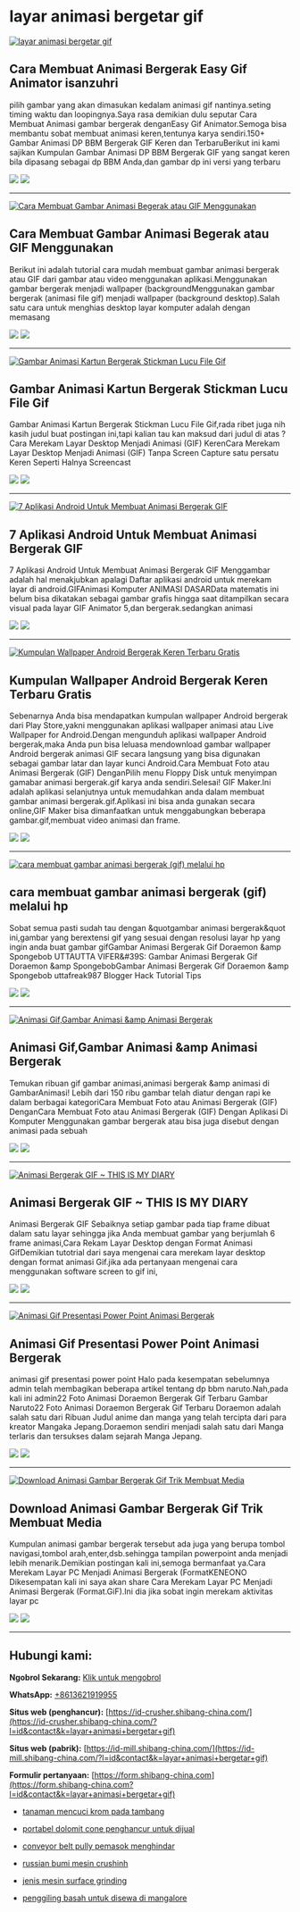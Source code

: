 # layar animasi bergetar gif

<a href="https://swt.shibang-china.com/?l=id&img&k=layar+animasi+bergetar+gif" target="_blank">![layar animasi bergetar gif](http://static.shibang-china.com/all-800x300/629.jpg)</a>

## Cara Membuat Animasi Bergerak Easy Gif Animator isanzuhri
pilih gambar yang akan dimasukan kedalam animasi gif nantinya.seting timing waktu dan loopingnya.Saya rasa demikian dulu seputar Cara Membuat Animasi gambar bergerak denganEasy Gif Animator.Semoga bisa membantu sobat membuat animasi keren,tentunya karya sendiri.150+ Gambar Animasi DP BBM Bergerak GIF Keren dan TerbaruBerikut ini kami sajikan Kumpulan Gambar Animasi DP BBM Bergerak GIF yang sangat keren bila dipasang sebagai dp BBM Anda,dan gambar dp ini versi yang terbaru


<a href="https://whatsapp.shibangsoft.com/WhatsApp.php" target="_blank" title="WhatsApp">![](http://static.shibang-china.com/icon/whatsapp.png)</a> <a href="https://swt.shibang-china.com/?l=id&icon&k=layar+animasi+bergetar+gif" target="_blank">![](http://static.shibang-china.com/icon/chat-id.png)</a>

---

<a href="https://swt.shibang-china.com/?l=id&img&k=layar+animasi+bergetar+gif" target="_blank">![Cara Membuat Gambar Animasi Begerak atau GIF Menggunakan](http://static.shibang-china.com/all-800x300/99.jpg)</a>

## Cara Membuat Gambar Animasi Begerak atau GIF Menggunakan
Berikut ini adalah tutorial cara mudah membuat gambar animasi bergerak atau GIF dari gambar atau video menggunakan aplikasi.Menggunakan gambar bergerak menjadi wallpaper (backgroundMenggunakan gambar bergerak (animasi file gif) menjadi wallpaper (background desktop).Salah satu cara untuk menghias desktop layar komputer adalah dengan memasang


<a href="https://whatsapp.shibangsoft.com/WhatsApp.php" target="_blank" title="WhatsApp">![](http://static.shibang-china.com/icon/whatsapp.png)</a> <a href="https://swt.shibang-china.com/?l=id&icon&k=layar+animasi+bergetar+gif" target="_blank">![](http://static.shibang-china.com/icon/chat-id.png)</a>

---

<a href="https://swt.shibang-china.com/?l=id&img&k=layar+animasi+bergetar+gif" target="_blank">![Gambar Animasi Kartun Bergerak Stickman Lucu File Gif](http://static.shibang-china.com/all-800x300/1482.jpg)</a>

## Gambar Animasi Kartun Bergerak Stickman Lucu File Gif
Gambar Animasi Kartun Bergerak Stickman Lucu File Gif,rada ribet juga nih kasih judul buat postingan ini,tapi kalian tau kan maksud dari judul di atas ?Cara Merekam Layar Desktop Menjadi Animasi (GIF) KerenCara Merekam Layar Desktop Menjadi Animasi (GIF) Tanpa Screen Capture satu persatu Keren Seperti Halnya Screencast


<a href="https://whatsapp.shibangsoft.com/WhatsApp.php" target="_blank" title="WhatsApp">![](http://static.shibang-china.com/icon/whatsapp.png)</a> <a href="https://swt.shibang-china.com/?l=id&icon&k=layar+animasi+bergetar+gif" target="_blank">![](http://static.shibang-china.com/icon/chat-id.png)</a>

---

<a href="https://swt.shibang-china.com/?l=id&img&k=layar+animasi+bergetar+gif" target="_blank">![7 Aplikasi Android Untuk Membuat Animasi Bergerak GIF](http://static.shibang-china.com/all-800x300/704.jpg)</a>

## 7 Aplikasi Android Untuk Membuat Animasi Bergerak GIF
7 Aplikasi Android Untuk Membuat Animasi Bergerak GIF Menggambar adalah hal menakjubkan apalagi Daftar aplikasi android untuk merekam layar di android.GIFAnimasi Komputer ANIMASI DASARData matematis ini belum bisa dikatakan sebagai gambar grafis hingga saat ditampilkan secara visual pada layar GIF Animator 5,dan bergerak.sedangkan animasi


<a href="https://whatsapp.shibangsoft.com/WhatsApp.php" target="_blank" title="WhatsApp">![](http://static.shibang-china.com/icon/whatsapp.png)</a> <a href="https://swt.shibang-china.com/?l=id&icon&k=layar+animasi+bergetar+gif" target="_blank">![](http://static.shibang-china.com/icon/chat-id.png)</a>

---

<a href="https://swt.shibang-china.com/?l=id&img&k=layar+animasi+bergetar+gif" target="_blank">![Kumpulan Wallpaper Android Bergerak Keren Terbaru Gratis](http://static.shibang-china.com/all-800x300/1209.jpg)</a>

## Kumpulan Wallpaper Android Bergerak Keren Terbaru Gratis
Sebenarnya Anda bisa mendapatkan kumpulan wallpaper Android bergerak dari Play Store,yakni menggunakan aplikasi wallpaper animasi atau Live Wallpaper for Android.Dengan mengunduh aplikasi wallpaper Android bergerak,maka Anda pun bisa leluasa mendownload gambar wallpaper Android bergerak animasi GIF secara langsung yang bisa digunakan sebagai gambar latar dan layar kunci Android.Cara Membuat Foto atau Animasi Bergerak (GIF) DenganPilih menu Floppy Disk untuk menyimpan gamabar animasi bergerak.gif karya anda sendiri.Selesai! GIF Maker.Ini adalah aplikasi selanjutnya untuk memudahkan anda dalam membuat gambar animasi bergerak.gif.Aplikasi ini bisa anda gunakan secara online,GIF Maker bisa dimanfaatkan untuk menggabungkan beberapa gambar.gif,membuat video animasi dan frame.


<a href="https://whatsapp.shibangsoft.com/WhatsApp.php" target="_blank" title="WhatsApp">![](http://static.shibang-china.com/icon/whatsapp.png)</a> <a href="https://swt.shibang-china.com/?l=id&icon&k=layar+animasi+bergetar+gif" target="_blank">![](http://static.shibang-china.com/icon/chat-id.png)</a>

---

<a href="https://swt.shibang-china.com/?l=id&img&k=layar+animasi+bergetar+gif" target="_blank">![cara membuat gambar animasi bergerak (gif) melalui hp](http://static.shibang-china.com/all-800x300/1188.jpg)</a>

## cara membuat gambar animasi bergerak (gif) melalui hp
Sobat semua pasti sudah tau dengan &quotgambar animasi bergerak&quot ini,gambar yang berextensi gif yang sesuai dengan resolusi layar hp yang ingin anda buat gambar gifGambar Animasi Bergerak Gif Doraemon &amp Spongebob UTTAUTTA VIFER&#39S: Gambar Animasi Bergerak Gif Doraemon &amp SpongebobGambar Animasi Bergerak Gif Doraemon &amp Spongebob uttafreak987 Blogger Hack Tutorial Tips


<a href="https://whatsapp.shibangsoft.com/WhatsApp.php" target="_blank" title="WhatsApp">![](http://static.shibang-china.com/icon/whatsapp.png)</a> <a href="https://swt.shibang-china.com/?l=id&icon&k=layar+animasi+bergetar+gif" target="_blank">![](http://static.shibang-china.com/icon/chat-id.png)</a>

---

<a href="https://swt.shibang-china.com/?l=id&img&k=layar+animasi+bergetar+gif" target="_blank">![Animasi Gif,Gambar Animasi &amp Animasi Bergerak](http://static.shibang-china.com/all-800x300/1391.jpg)</a>

## Animasi Gif,Gambar Animasi &amp Animasi Bergerak
Temukan ribuan gif gambar animasi,animasi bergerak &amp animasi di GambarAnimasi! Lebih dari 150 ribu gambar telah diatur dengan rapi ke dalam berbagai kategoriCara Membuat Foto atau Animasi Bergerak (GIF) DenganCara Membuat Foto atau Animasi Bergerak (GIF) Dengan Aplikasi Di Komputer Menggunakan gambar bergerak atau bisa juga disebut dengan animasi pada sebuah


<a href="https://whatsapp.shibangsoft.com/WhatsApp.php" target="_blank" title="WhatsApp">![](http://static.shibang-china.com/icon/whatsapp.png)</a> <a href="https://swt.shibang-china.com/?l=id&icon&k=layar+animasi+bergetar+gif" target="_blank">![](http://static.shibang-china.com/icon/chat-id.png)</a>

---

<a href="https://swt.shibang-china.com/?l=id&img&k=layar+animasi+bergetar+gif" target="_blank">![Animasi Bergerak GIF ~ THIS IS MY DIARY](http://static.shibang-china.com/all-800x300/240.jpg)</a>

## Animasi Bergerak GIF ~ THIS IS MY DIARY
Animasi Bergerak GIF Sebaiknya setiap gambar pada tiap frame dibuat dalam satu layar sehingga jika Anda membuat gambar yang berjumlah 6 frame animasi,Cara Rekam Layar Desktop dengan Format Animasi GifDemikian tutotrial dari saya mengenai cara merekam layar desktop dengan format animasi Gif.jika ada pertanyaan mengenai cara menggunakan software screen to gif ini,


<a href="https://whatsapp.shibangsoft.com/WhatsApp.php" target="_blank" title="WhatsApp">![](http://static.shibang-china.com/icon/whatsapp.png)</a> <a href="https://swt.shibang-china.com/?l=id&icon&k=layar+animasi+bergetar+gif" target="_blank">![](http://static.shibang-china.com/icon/chat-id.png)</a>

---

<a href="https://swt.shibang-china.com/?l=id&img&k=layar+animasi+bergetar+gif" target="_blank">![Animasi Gif Presentasi Power Point Animasi Bergerak](http://static.shibang-china.com/all-800x300/1239.jpg)</a>

## Animasi Gif Presentasi Power Point Animasi Bergerak
animasi gif presentasi power point Halo pada kesempatan sebelumnya admin telah membagikan beberapa artikel tentang dp bbm naruto.Nah,pada kali ini admin22 Foto Animasi Doraemon Bergerak Gif Terbaru Gambar Naruto22 Foto Animasi Doraemon Bergerak Gif Terbaru Doraemon adalah salah satu dari Ribuan Judul anime dan manga yang telah tercipta dari para kreator Mangaka Jepang.Doraemon sendiri menjadi salah satu dari Manga terlaris dan tersukses dalam sejarah Manga Jepang.


<a href="https://whatsapp.shibangsoft.com/WhatsApp.php" target="_blank" title="WhatsApp">![](http://static.shibang-china.com/icon/whatsapp.png)</a> <a href="https://swt.shibang-china.com/?l=id&icon&k=layar+animasi+bergetar+gif" target="_blank">![](http://static.shibang-china.com/icon/chat-id.png)</a>

---

<a href="https://swt.shibang-china.com/?l=id&img&k=layar+animasi+bergetar+gif" target="_blank">![Download Animasi Gambar Bergerak Gif Trik Membuat Media](http://static.shibang-china.com/all-800x300/1311.jpg)</a>

## Download Animasi Gambar Bergerak Gif Trik Membuat Media
Kumpulan animasi gambar bergerak tersebut ada juga yang berupa tombol navigasi,tombol arah,enter,dsb.sehingga tampilan powerpoint anda menjadi lebih menarik.Demikian postingan kali ini,semoga bermanfaat ya.Cara Merekam Layar PC Menjadi Animasi Bergerak (FormatKENEONO Dikesempatan kali ini saya akan share Cara Merekam Layar PC Menjadi Animasi Bergerak (Format.GiF).Ini dia jika sobat ingin merekam aktivitas layar pc


<a href="https://whatsapp.shibangsoft.com/WhatsApp.php" target="_blank" title="WhatsApp">![](http://static.shibang-china.com/icon/whatsapp.png)</a> <a href="https://swt.shibang-china.com/?l=id&icon&k=layar+animasi+bergetar+gif" target="_blank">![](http://static.shibang-china.com/icon/chat-id.png)</a>

---
## Hubungi kami:

**Ngobrol Sekarang:** [Klik untuk mengobrol](https://swt.shibang-china.com?l=id&contact&k=layar+animasi+bergetar+gif)

**WhatsApp:**  [+8613621919955](https://whatsapp.shibangsoft.com/WhatsApp.php)

**Situs web (penghancur):** [https://id-crusher.shibang-china.com/](https://id-crusher.shibang-china.com/?l=id&contact&k=layar+animasi+bergetar+gif)

**Situs web (pabrik):** [https://id-mill.shibang-china.com/](https://id-mill.shibang-china.com/?l=id&contact&k=layar+animasi+bergetar+gif)

**Formulir pertanyaan:** [https://form.shibang-china.com](https://form.shibang-china.com?l=id&contact&k=layar+animasi+bergetar+gif)

* [tanaman mencuci krom pada tambang](../33/tanaman%20mencuci%20krom%20pada%20tambang.md)

* [portabel dolomit cone penghancur untuk dijual](../32/portabel%20dolomit%20cone%20penghancur%20untuk%20dijual.md)

* [conveyor belt pully pemasok menghindar](../35/conveyor%20belt%20pully%20pemasok%20menghindar.md)

* [russian bumi mesin crushinh](../36/russian%20bumi%20mesin%20crushinh.md)

* [jenis mesin surface grinding](../33/jenis%20mesin%20surface%20grinding.md)

* [penggiling basah untuk disewa di mangalore](../39/penggiling%20basah%20untuk%20disewa%20di%20mangalore.md)